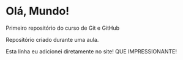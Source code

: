 # Olá, Mundo!
 Primeiro repositório do curso de Git e GitHub

Repositório criado durante uma aula.

Esta linha eu adicionei diretamente no site! QUE IMPRESSIONANTE!
